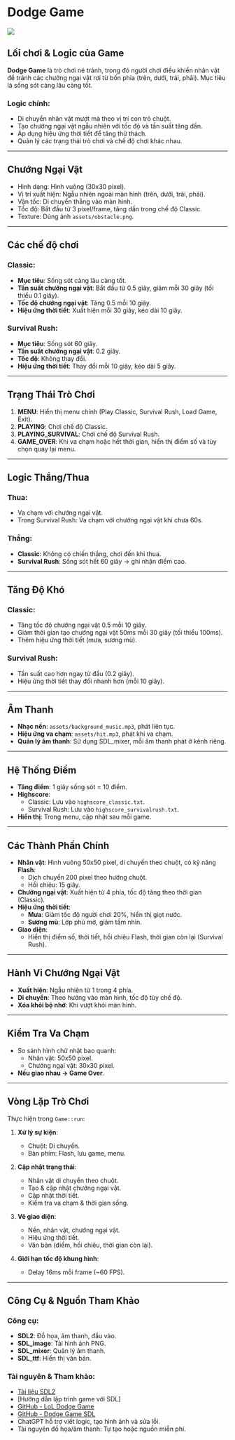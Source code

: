 # Dodge Game
![](https://cdn.discordapp.com/attachments/1297191830680764520/1369305392462565518/image.png?ex=681b6086&is=681a0f06&hm=296ba82185f2f86fd7deaa664d337b1152ead5431570696407c8649390489786&)
## Lối chơi & Logic của Game

**Dodge Game** là trò chơi né tránh, trong đó người chơi điều khiển nhân vật để tránh các chướng ngại vật rơi từ bốn phía (trên, dưới, trái, phải). Mục tiêu là sống sót càng lâu càng tốt.

### Logic chính:
- Di chuyển nhân vật mượt mà theo vị trí con trỏ chuột.
- Tạo chướng ngại vật ngẫu nhiên với tốc độ và tần suất tăng dần.
- Áp dụng hiệu ứng thời tiết để tăng thử thách.
- Quản lý các trạng thái trò chơi và chế độ chơi khác nhau.

---

## Chướng Ngại Vật

- Hình dạng: Hình vuông (30x30 pixel).
- Vị trí xuất hiện: Ngẫu nhiên ngoài màn hình (trên, dưới, trái, phải).
- Vận tốc: Di chuyển thẳng vào màn hình.
- Tốc độ: Bắt đầu từ 3 pixel/frame, tăng dần trong chế độ Classic.
- Texture: Dùng ảnh `assets/obstacle.png`.

---

## Các chế độ chơi

### Classic:
- **Mục tiêu**: Sống sót càng lâu càng tốt.
- **Tần suất chướng ngại vật**: Bắt đầu từ 0.5 giây, giảm mỗi 30 giây (tối thiểu 0.1 giây).
- **Tốc độ chướng ngại vật**: Tăng 0.5 mỗi 10 giây.
- **Hiệu ứng thời tiết**: Xuất hiện mỗi 30 giây, kéo dài 10 giây.

### Survival Rush:
- **Mục tiêu**: Sống sót 60 giây.
- **Tần suất chướng ngại vật**: 0.2 giây.
- **Tốc độ**: Không thay đổi.
- **Hiệu ứng thời tiết**: Thay đổi mỗi 10 giây, kéo dài 5 giây.

---

## Trạng Thái Trò Chơi

1. **MENU**: Hiển thị menu chính (Play Classic, Survival Rush, Load Game, Exit).
2. **PLAYING**: Chơi chế độ Classic.
3. **PLAYING_SURVIVAL**: Chơi chế độ Survival Rush.
4. **GAME_OVER**: Khi va chạm hoặc hết thời gian, hiển thị điểm số và tùy chọn quay lại menu.

---

## Logic Thắng/Thua

### Thua:
- Va chạm với chướng ngại vật.
- Trong Survival Rush: Va chạm với chướng ngại vật khi chưa 60s.

### Thắng:
- **Classic**: Không có chiến thắng, chơi đến khi thua.
- **Survival Rush**: Sống sót hết 60 giây → ghi nhận điểm cao.

---

## Tăng Độ Khó

### Classic:
- Tăng tốc độ chướng ngại vật 0.5 mỗi 10 giây.
- Giảm thời gian tạo chướng ngại vật 50ms mỗi 30 giây (tối thiểu 100ms).
- Thêm hiệu ứng thời tiết (mưa, sương mù).

### Survival Rush:
- Tần suất cao hơn ngay từ đầu (0.2 giây).
- Hiệu ứng thời tiết thay đổi nhanh hơn (mỗi 10 giây).

---

## Âm Thanh

- **Nhạc nền**: `assets/background_music.mp3`, phát liên tục.
- **Hiệu ứng va chạm**: `assets/hit.mp3`, phát khi va chạm.
- **Quản lý âm thanh**: Sử dụng SDL_mixer, mỗi âm thanh phát ở kênh riêng.

---

## Hệ Thống Điểm

- **Tăng điểm**: 1 giây sống sót = 10 điểm.
- **Highscore**:
  - Classic: Lưu vào `highscore_classic.txt`.
  - Survival Rush: Lưu vào `highscore_survivalrush.txt`.
- **Hiển thị**: Trong menu, cập nhật sau mỗi game.

---

## Các Thành Phần Chính

- **Nhân vật**: Hình vuông 50x50 pixel, di chuyển theo chuột, có kỹ năng **Flash**:
  - Dịch chuyển 200 pixel theo hướng chuột.
  - Hồi chiêu: 15 giây.
- **Chướng ngại vật**: Xuất hiện từ 4 phía, tốc độ tăng theo thời gian (Classic).
- **Hiệu ứng thời tiết**:
  - **Mưa**: Giảm tốc độ người chơi 20%, hiển thị giọt nước.
  - **Sương mù**: Lớp phủ mờ, giảm tầm nhìn.
- **Giao diện**:
  - Hiển thị điểm số, thời tiết, hồi chiêu Flash, thời gian còn lại (Survival Rush).

---

## Hành Vi Chướng Ngại Vật

- **Xuất hiện**: Ngẫu nhiên từ 1 trong 4 phía.
- **Di chuyển**: Theo hướng vào màn hình, tốc độ tùy chế độ.
- **Xóa khỏi bộ nhớ**: Khi vượt khỏi màn hình.

---

## Kiểm Tra Va Chạm

- So sánh hình chữ nhật bao quanh:
  - Nhân vật: 50x50 pixel.
  - Chướng ngại vật: 30x30 pixel.
- **Nếu giao nhau → Game Over**.

---

## Vòng Lặp Trò Chơi

Thực hiện trong `Game::run`:

1. **Xử lý sự kiện**:
   - Chuột: Di chuyển.
   - Bàn phím: Flash, lưu game, menu.

2. **Cập nhật trạng thái**:
   - Nhân vật di chuyển theo chuột.
   - Tạo & cập nhật chướng ngại vật.
   - Cập nhật thời tiết.
   - Kiểm tra va chạm & thời gian sống.

3. **Vẽ giao diện**:
   - Nền, nhân vật, chướng ngại vật.
   - Hiệu ứng thời tiết.
   - Văn bản (điểm, hồi chiêu, thời gian còn lại).

4. **Giới hạn tốc độ khung hình**:
   - Delay 16ms mỗi frame (~60 FPS).

---

## Công Cụ & Nguồn Tham Khảo

### Công cụ:
- **SDL2**: Đồ họa, âm thanh, đầu vào.
- **SDL_image**: Tải hình ảnh PNG.
- **SDL_mixer**: Quản lý âm thanh.
- **SDL_ttf**: Hiển thị văn bản.

### Tài nguyên & Tham khảo:
- [Tài liệu SDL2](https://wiki.libsdl.org/)
- [Hướng dẫn lập trình game với SDL]
- [GitHub - LoL Dodge Game](https://github.com/jaingmengmeng/LoL-Dodge-Game/tree/master)
- [GitHub - Dodge Game SDL](https://github.com/Hert4/dodge_game/tree/main)
- ChatGPT hỗ trợ viết logic, tạo hình ảnh và sửa lỗi.
- Tài nguyên đồ họa/âm thanh: Tự tạo hoặc nguồn miễn phí.
